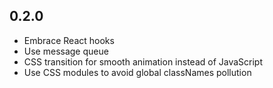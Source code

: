 ## 0.2.0

- Embrace React hooks
- Use message queue
- CSS transition for smooth animation instead of JavaScript
- Use CSS modules to avoid global classNames pollution
